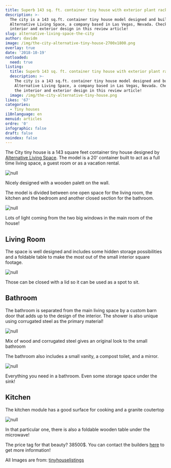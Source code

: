 ```yaml
---
title: Superb 143 sq. ft. container tiny house with exterior plant racks
description: >-
  The city is a 143 sq.ft. container tiny house model designed and built by
  Alternative Living Space, a company based in Las Vegas, Nevada. Check out the
  interior and exterior design in this review article! 
slug: alternative-living-space-the-city
author: davidm
image: /img/the-city-alternative-tiny-house-2700x1800.png
overlay: true
date: '2018-10-19'
notloaded:
  need: true
listing:
  title: Superb 143 sq. ft. container tiny house with exterior plant racks
  description: >-
    The city is a 143 sq.ft. container tiny house model designed and built by
    Alternative Living Space, a company based in Las Vegas, Nevada. Check out
    the interior and exterior design in this review article! 
  image: /img/the-city-alternative-tiny-house.png
likes: '67'
categories:
  - Tiny houses
i18nlanguage: en
menuid: articles
ordre: '0'
infographic: false
draft: false
noindex: false
---
```

The City tiny house is a 143 square feet container tiny house designed by [Alternative Living Space](https://www.alternativelivingspaces.com/). The model is a 20' container built to act as a full time living space, a guest room or as a vacation rental.

![null](/img/exterior_city_1.jpg)

<span class="figcaption">Nicely designed with a wooden palett on the wall.</span>

The model is divided between one open space for the living room, the kitchen and the bedroom and another closed section for the bathroom.

![null](/img/full_view_1.jpg)

<span class="figcaption">Lots of light coming from the two big windows in the main room of the house!</span>

## Living Room

The space is well designed and includes some hidden storage possibilities and a foldable table to make the most out of the small interior square footage.

![null](/img/special_feature_city_1.jpg)

<span class="figcaption">Those can be closed with a lid so it can be used as a spot to sit.</span>

## Bathroom

The bathroom is separated from the main living space by a custom barn door that adds up to the design of the interior. The shower is also unique using corrugated steel as the primary material!

![null](/img/shower_city_1.jpg)

<span class="figcaption">Mix of wood and corrugated steel gives an original look to the small bathroom</span>

The bathroom also includes a small vanity, a compost toilet, and a mirror.

![null](/img/bathroom_city_1.jpg)

<span class="figcaption">Everything you need in a bathroom. Even some storage space under the sink!</span>

## Kitchen

The kitchen module has a good surface for cooking and a granite coutertop

![null](/img/kitchen_city_1.jpg)

<span class="figcaption">In that particular one, there is also a foldable wooden table under the microwave! </span>

The price tag for that beauty? 38500$. You can contact the builders [here](https://www.alternativelivingspaces.com/) to get more information!



All Images are from: [tinyhouselistings](https://tinyhouselistings.com/listings/container-luxury-living-space-model-the-city)
